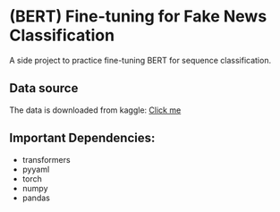 # (BERT) Fine-tuning for Fake News Classification
A side project to practice fine-tuning BERT for sequence classification.

## Data source
The data is downloaded from kaggle: [Click me](https://www.kaggle.com/c/fake-news-pair-classification-challenge)

## Important Dependencies:
- transformers
- pyyaml
- torch
- numpy
- pandas

